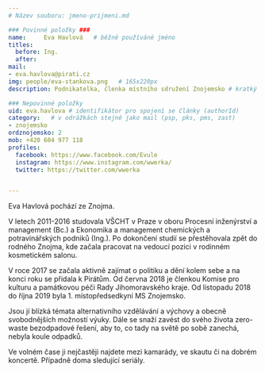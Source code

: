 ```yaml
---
# Název souboru: jmeno-prijmeni.md

### Povinné položky ###
name:     Eva Havlová  	# běžně používáné jméno
titles:
  before: Ing. 
  after:
mail:
- eva.havlova@pirati.cz
img: people/eva-stankova.png   # 165x220px
description: Podnikatelka, členka místního sdružení Znojemsko # kratký popis, max 160 znaků

### Nepovinné položky
uid: eva.havlova # identifikátor pro spojení se články (authorId)
category: 	# v odrážkách stejně jako mail (psp, pks, pms, zast)
- znojemsko
ordznojemsko: 2
mob: +420 604 977 118
profiles:
  facebook: https://www.facebook.com/Evule
  instagram: https://www.instagram.com/wwerka/
  twitter: https://twitter.com/wwerka


---
```


Eva Havlová pochází ze Znojma.

V letech 2011-2016 studovala VŠCHT v Praze v oboru Procesní inženýrství a management (Bc.) a Ekonomika a management chemických a potravinářských podniků (Ing.). Po dokončení studií se přestěhovala zpět do rodného Znojma, kde začala pracovat na vedoucí pozici v rodinném kosmetickém salonu.

V roce 2017 se začala aktivně zajímat o politiku a dění kolem sebe a na konci roku se přidala k Pirátům. Od června 2018 je členkou Komise pro kulturu a památkovou péči Rady Jihomoravského kraje. Od listopadu 2018 do října 2019 byla 1. místopředsedkyní MS Znojemsko.

Jsou jí blízká témata alternativního vzdělávání a výchovy a obecně svobodnějších možností výuky. Dále se snaží zavést do svého života zero-waste bezodpadové řešení, aby to, co tady na světě po sobě zanechá, nebyla koule odpadků.

Ve volném čase ji nejčastěji najdete mezi kamarády, ve skautu či na dobrém koncertě. Případně doma sledující seriály.
